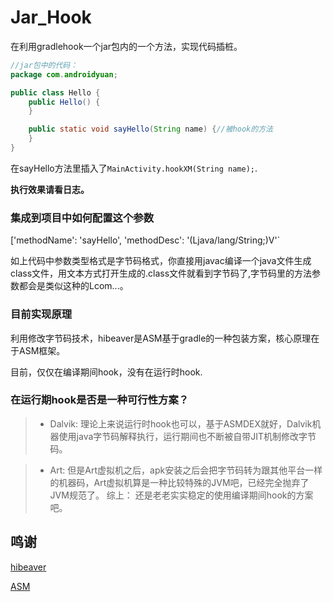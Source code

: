 # Jar_Hook
在利用gradlehook一个jar包内的一个方法，实现代码插桩。


``` java
//jar包中的代码：
package com.androidyuan;

public class Hello {
    public Hello() {
    }

    public static void sayHello(String name) {//被hook的方法
    }
}


```

在sayHello方法里插入了`MainActivity.hookXM(String name);`.

**执行效果请看日志。**

### 集成到项目中如何配置这个参数

['methodName': 'sayHello', 'methodDesc': '(Ljava/lang/String;)V'`

如上代码中参数类型格式是字节码格式，你直接用javac编译一个java文件生成class文件，用文本方式打开生成的.class文件就看到字节码了,字节码里的方法参数都会是类似这种的Lcom...。


### 目前实现原理


利用修改字节码技术，hibeaver是ASM基于gradle的一种包装方案，核心原理在于ASM框架。

目前，仅仅在编译期间hook，没有在运行时hook.

### 在运行期hook是否是一种可行性方案？

> + Dalvik:
    理论上来说运行时hook也可以，基于ASMDEX就好，Dalvik机器使用java字节码解释执行，运行期间也不断被自带JIT机制修改字节码。

> + Art:
    但是Art虚拟机之后，apk安装之后会把字节码转为跟其他平台一样的机器码，Art虚拟机算是一种比较特殊的JVM吧，已经完全抛弃了JVM规范了。
综上：
    还是老老实实稳定的使用编译期间hook的方案吧。


## 鸣谢

[hibeaver](https://github.com/BryanSharp/hibeaver)

[ASM](https://github.com/marchof/asm)
